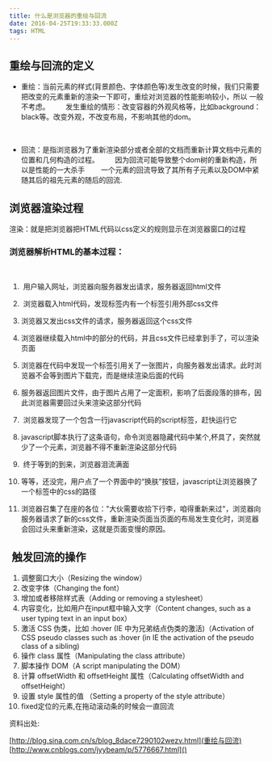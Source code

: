 ```yaml
---
title: 什么是浏览器的重绘与回流
date: 2016-04-25T19:33:33.000Z
tags: HTML
---
```

## 重绘与回流的定义
* 重绘：当前元素的样式(背景颜色、字体颜色等)发生改变的时候，我们只需要把改变的元素重新的渲染一下即可，重绘对浏览器的性能影响较小，所以 一般不考虑。
　　发生重绘的情形：改变容器的外观风格等，比如background：black等。改变外观，不改变布局，不影响其他的dom。

 
* 回流：是指浏览器为了重新渲染部分或者全部的文档而重新计算文档中元素的位置和几何构造的过程。
　　因为回流可能导致整个dom树的重新构造，所以是性能的一大杀手
　　一个元素的回流导致了其所有子元素以及DOM中紧随其后的祖先元素的随后的回流.
  
## 浏览器渲染过程　　
渲染：就是把浏览器把HTML代码以css定义的规则显示在浏览器窗口的过程 

### 浏览器解析HTML的基本过程：
 
1.  用户输入网址，浏览器向服务器发出请求，服务器返回html文件
 
2.  浏览器载入html代码，发现标签内有一个标签引用外部css文件
 
3. 浏览器又发出css文件的请求，服务器返回这个css文件
 
4. 浏览器继续载入html中的部分的代码，并且css文件已经拿到手了，可以渲染页面
 
5. 浏览器在代码中发现一个标签引用关了一张图片，向服务器发出请求。此时浏览器不会等到图片下载完，而是继续渲染后面的代码
 
6. 服务器返回图片文件，由于图片占用了一定面积，影响了后面段落的排布，因此浏览器需要回过头来渲染这部分代码
 
7.  浏览器发现了一个包含一行javascript代码的script标签，赶快运行它
 
8. javascript脚本执行了这条语句，命令浏览器隐藏代码中某个,杯具了，突然就少了一个元素，浏览器不得不重新渲染这部分代码
 
9.  终于等到的到来，浏览器泪流满面 
 
10. 等等，还没完，用户点了一个界面中的“换肤”按钮，javascript让浏览器换了一个标签中的css的路径


11. 浏览器召集了在座的各位："大伙需要收拾下行李，咱得重新来过"，浏览器向服务器请求了新的css文件，重新渲染页面当页面的布局发生变化时，浏览器会回过头来重新渲染，这就是页面变慢的原因。



##  触发回流的操作
1. 调整窗口大小（Resizing the window）
2. 改变字体（Changing the font）
3. 增加或者移除样式表（Adding or removing a stylesheet）
4. 内容变化，比如用户在input框中输入文字（Content changes, such as a user typing text in an input box）
5. 激活 CSS 伪类，比如 :hover (IE 中为兄弟结点伪类的激活)（Activation of CSS pseudo classes such as :hover (in IE the activation of the pseudo class of a sibling)
6. 操作 class 属性（Manipulating the class attribute）
7. 脚本操作 DOM（A script manipulating the DOM）
8. 计算 offsetWidth 和 offsetHeight 属性（Calculating offsetWidth and offsetHeight）
9. 设置 style 属性的值 （Setting a property of the style attribute）
10. fixed定位的元素,在拖动滚动条的时候会一直回流


资料出处:

[http://blog.sina.com.cn/s/blog_8dace7290102wezv.html](重绘与回流)
[http://www.cnblogs.com/jyybeam/p/5776667.html]()
